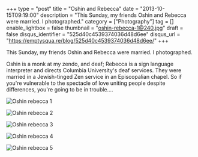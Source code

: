 +++
type = "post"
title = "Oshin and Rebecca"
date = "2013-10-15T09:19:00"
description = "This Sunday, my friends Oshin and Rebecca were married. I photographed."
category = ["Photography"]
tag = []
enable_lightbox = false
thumbnail = "oshin-rebecca-1@240.jpg"
draft = false
disqus_identifier = "525d40c4539374036d48d6ee"
disqus_url = "https://emptysqua.re/blog/525d40c4539374036d48d6ee/"
+++

<p>This Sunday, my friends Oshin and Rebecca were married. I photographed.</p>
<p>Oshin is a monk at my zendo, and deaf; Rebecca is a sign language interpreter and directs Columbia University's deaf services. They were married in a Jewish-tinged Zen service in an Episcopalian chapel. So if you're vulnerable to the spectacle of love uniting people despite differences, you're going to be in trouble....</p>
<p><img style="display:block; margin-left:auto; margin-right:auto;" src="oshin-rebecca-1.jpg" alt="Oshin rebecca 1" title="Oshin rebecca 1" /></p>
<p><img style="display:block; margin-left:auto; margin-right:auto;" src="oshin-rebecca-2.jpg" alt="Oshin rebecca 2" title="Oshin rebecca 2" /></p>
<p><img style="display:block; margin-left:auto; margin-right:auto;" src="oshin-rebecca-3.jpg" alt="Oshin rebecca 3" title="Oshin rebecca 3" /></p>
<p><img style="display:block; margin-left:auto; margin-right:auto;" src="oshin-rebecca-4.jpg" alt="Oshin rebecca 4" title="Oshin rebecca 4" /></p>
<p><img style="display:block; margin-left:auto; margin-right:auto;" src="oshin-rebecca-5.jpg" alt="Oshin rebecca 5" title="Oshin rebecca 5" /></p>
